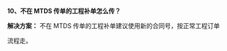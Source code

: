 <a name="bookmark9"></a>**10、不在 MTDS 传单的工程补单怎么传？**

**解决方案：** 不在 MTDS 传单的工程补单建议使用新的合同号，按正常工程订单

流程走。


